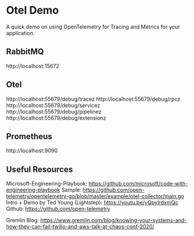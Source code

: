 # Otel Demo
A quick demo on using OpenTelemetry for Tracing and Metrics for your application.




## RabbitMQ
http://localhost:15672

## Otel

http://localhost:55679/debug/tracez 
http://localhost:55679/debug/rpcz 
http://localhost:55679/debug/servicez
http://localhost:55679/debug/pipelinez
http://localhost:55679/debug/extensionz

## Prometheus
http://localhost:9090

## Useful Resources

Microsoft-Engineering-Playbook: https://github.com/microsoft/code-with-engineering-playbook
Sample: https://github.com/open-telemetry/opentelemetry-go/blob/master/example/otel-collector/main.go
Intro + Demo by Ted Young (Lightstep): https://youtu.be/yQpyIrdxmQc
Github: https://github.com/open-telemetry

Gremlin Blog: https://www.gremlin.com/blog/knowing-your-systems-and-how-they-can-fail-twilio-and-aws-talk-at-chaos-conf-2020/



